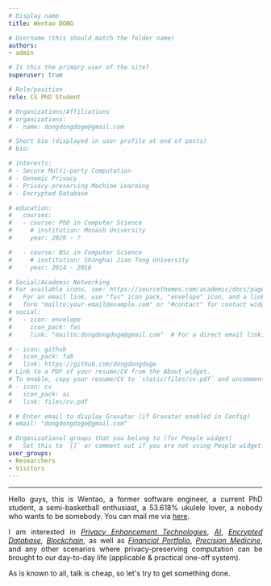 ```yaml
---
# Display name
title: Wentao DONG

# Username (this should match the folder name)
authors:
- admin

# Is this the primary user of the site?
superuser: true

# Role/position
role: CS PhD Student

# Organizations/Affiliations
# organizations:
# - name: dongdongdoge@gmail.com

# Short bio (displayed in user profile at end of posts)
# bio: 

# interests:
# - Secure Multi-party Computation
# - Genomic Privacy
# - Privacy-preserving Machine Learning 
# - Encrypted Database

# education:
#   courses:
#   - course: PhD in Computer Science
#     # institution: Monash University
#     year: 2020 - ?

#   - course: BSc in Computer Science
#     # institution: Shanghai Jiao Tong University
#     year: 2014 - 2018

# Social/Academic Networking
# For available icons, see: https://sourcethemes.com/academic/docs/page-builder/#icons
#   For an email link, use "fas" icon pack, "envelope" icon, and a link in the
#   form "mailto:your-email@example.com" or "#contact" for contact widget.
# social: 
#   - icon: envelope
#     icon_pack: fas
#     link: "mailto:dongdongdoge@gmail.com"  # For a direct email link, use "mailto:test@example.org".

# - icon: github
#   icon_pack: fab
#   link: https://github.com/dongdongdoge
# Link to a PDF of your resume/CV from the About widget.
# To enable, copy your resume/CV to `static/files/cv.pdf` and uncomment the lines below.
# - icon: cv
#   icon_pack: ai
#   link: files/cv.pdf

# # Enter email to display Gravatar (if Gravatar enabled in Config)
# email: "dongdongdoge@gmail.com"

# Organizational groups that you belong to (for People widget)
#   Set this to `[]` or comment out if you are not using People widget.
user_groups:
- Researchers
- Visitors
---
```



---

<p style="text-align:justify;"> Hello guys, this is Wentao, a former software engineer, a current PhD student, a semi-basketball enthusiast, a 53.618% ukulele lover, a nobody who wants to be somebody. You can mail me via <a href="mailto:dongdongdoge@gmail.com">here</a>.</p></p>

<p style="text-align:justify;"> I am interested in <u><i>Privacy Enhancement Technologies</i></u>, <u><i>AI</i></u>, <u><i>Encrypted Database</i></u>, <u><i>Blockchain</i></u>, as well as <u><i>Financial Portfolio</i></u>, <u><i>Precision Medicine</i></u>, and any other scenarios where privacy-preserving computation can be brought to our day-to-day life (applicable & practical one-off system). 

<p style="text-align:justify;"> As is known to all, talk is cheap, so let's try to get something done. </p>

